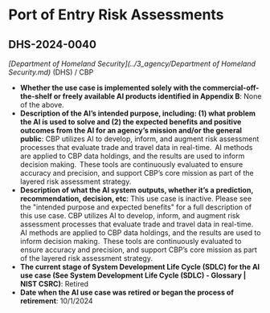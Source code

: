 # Port of Entry Risk Assessments
## DHS-2024-0040
_[Department of Homeland Security](../3_agency/Department of Homeland Security.md)_ (DHS) / CBP


+ **Whether the use case is implemented solely with the commercial-off-the-shelf or freely available AI products identified in Appendix B**: None of the above.
+ **Description of the AI’s intended purpose, including: (1) what problem the AI is used to solve and (2) the expected benefits and positive outcomes from the AI for an agency’s mission and/or the general public**: CBP utilizes AI to develop, inform, and augment risk assessment processes that evaluate trade and travel data in real-time.  AI methods are applied to CBP data holdings, and the results are used to inform decision making.  These tools are continuously evaluated to ensure accuracy and precision, and support CBP’s core mission as part of the layered risk assessment strategy.
+ **Description of what the AI system outputs, whether it’s a prediction, recommendation, decision, etc**: This use case is inactive. Please see the "intended purpose and expected benefits" for a full description of this use case.
CBP utilizes AI to develop, inform, and augment risk assessment processes that evaluate trade and travel data in real-time.  AI methods are applied to CBP data holdings, and the results are used to inform decision making.  These tools are continuously evaluated to ensure accuracy and precision, and support CBP’s core mission as part of the layered risk assessment strategy. 
+ **The current stage of System Development Life Cycle (SDLC) for the AI use case (See System Development Life Cycle (SDLC) - Glossary | NIST CSRC)**: Retired
+ **Date when the AI use case was retired or began the process of retirement**: 10/1/2024
